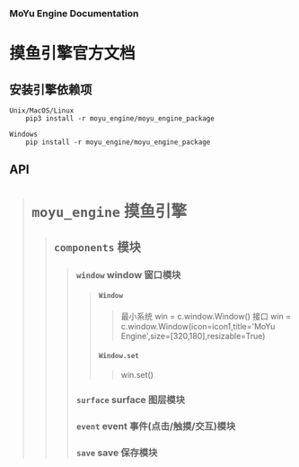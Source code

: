 
### MoYu Engine Documentation
# 摸鱼引擎官方文档

## 安装引擎依赖项

    Unix/MacOS/Linux
        pip3 install -r moyu_engine/moyu_engine_package

    Windows
        pip install -r moyu_engine/moyu_engine_package

## API

> # `moyu_engine` 摸鱼引擎<br/>
>
>> ## `components` 模块<br/>
>>
>>> ### `window` window 窗口模块<br/>
>>>
>>>> #### `Window`<br/>
>>>>>
>>>>>    最小系统
>>>>>    win = c.window.Window()
>>>>>    接口
>>>>>    win = c.window.Window(icon=icon1,title='MoYu Engine',size=[320,180],resizable=True)
>>>>>
>>>> #### `Window.set`
>>>>>
>>>>>    win.set()
>>>>>
>>> ### `surface` surface 图层模块<br/>
>>>>
>>> ### `event` event 事件(点击/触摸/交互)模块<br/>
>>>>
>>> ### `save` save 保存模块<br/>
>>>>